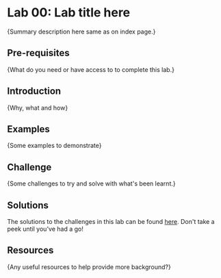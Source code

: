 # Lab 00: Lab title here
{Summary description here same as on index page.}

## Pre-requisites
{What do you need or have access to to complete this lab.}

## Introduction
{Why, what and how}

## Examples
{Some examples to demonstrate}

## Challenge
{Some challenges to try and solve with what's been learnt.}

## Solutions
The solutions to the challenges in this lab can be found [here](./solution.md). Don't take a peek until you've had a go!

## Resources
{Any useful resources to help provide more background?}
